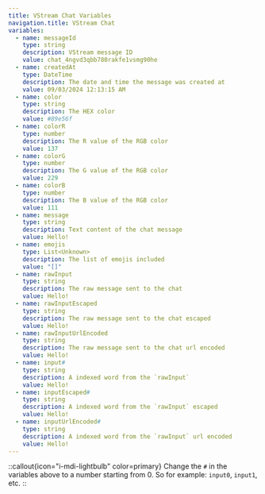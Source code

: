 ```yaml
---
title: VStream Chat Variables
navigation.title: VStream Chat
variables:
  - name: messageId
    type: string
    description: VStream message ID
    value: chat_4ngvd3qbb780rakfe1vsmg90he
  - name: createdAt
    type: DateTime
    description: The date and time the message was created at
    value: 09/03/2024 12:13:15 AM
  - name: color
    type: string
    description: The HEX color
    value: #89e56f
  - name: colorR
    type: number
    description: The R value of the RGB color
    value: 137
  - name: colorG
    type: number
    description: The G value of the RGB color
    value: 229
  - name: colorB
    type: number
    description: The B value of the RGB color
    value: 111
  - name: message
    type: string
    description: Text content of the chat message
    value: Hello!
  - name: emojis
    type: List<Unknown>
    description: The list of emojis included
    value: "[]"
  - name: rawInput
    type: string
    description: The raw message sent to the chat
    value: Hello!
  - name: rawInputEscaped
    type: string
    description: The raw message sent to the chat escaped
    value: Hello!
  - name: rawInputUrlEncoded
    type: string
    description: The raw message sent to the chat url encoded
    value: Hello!
  - name: input#
    type: string
    description: A indexed word from the `rawInput`
    value: Hello!
  - name: inputEscaped#
    type: string
    description: A indexed word from the `rawInput` escaped
    value: Hello!
  - name: inputUrlEncoded#
    type: string
    description: A indexed word from the `rawInput` url encoded
    value: Hello!
---
```


::callout{icon="i-mdi-lightbulb" color=primary}
Change the `#` in the variables above to a number starting from 0. So for example: `input0`, `input1`, etc.
::